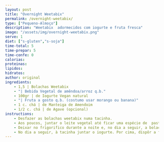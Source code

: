 ```yaml
---
layout: post
title: "Overnight Weetabix"
permalink: /overnight-weetabix/
type: ["Pequeno-Almoço"]
description: "Weetabix  adormecidos com iogurte e fruta fresca"
image: "/assets/img/overnight-weetabix.png"
serve: 1
diet: ["s-gluten","s-soja"]
time-total: 5
time-prepar: 5
time-confe: 0
calorias:
proteinas:
lipidos:
hidratos:
author: original
ingredients:
    - 1,5 | Bolachas Weetabix
    - "| Bebida Vegetal de amêndoa/arroz q.b."
    - 100gr | de Iogurte Vegan natural
    - "| Fruta a gosto q.b. (costumo usar morango ou banana)"
    - 1 c. chá | de Manteiga de Amendoim
    - 1/2 c. chá | de Agave (opcional)
instructions:
    - Desfazer as bolachas weetabix numa tacinha.
    - Aos poucos, juntar o leite vegetal até ficar uma espécie de  pasta com alguma consistência. A ideia não é que fique líquida.
    - Deixar no frigorifico durante a noite e, no dia a seguir, a bolacha deverá estar numa textura tipo _cheesecake_.
    - No dia a seguir, à tacinha juntar o iogurte. Por cima, dispôr a fruta cortada e finalizar com um fio de manteiga de amendoim e de agave (opcional).
---
```


